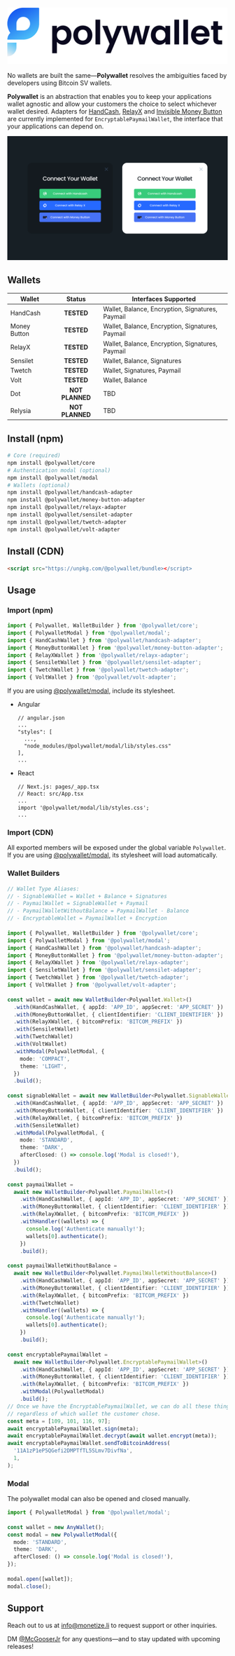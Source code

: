 ![](https://raw.githubusercontent.com/monetize-labs/polywallet/main/images/logo.png)

No wallets are built the same—**Polywallet** resolves the ambiguities faced by developers using Bitcoin SV wallets.

**Polywallet** is an abstraction that enables you to keep your applications wallet agnostic and allow your customers the choice to select whichever wallet desired. Adapters for [HandCash](https://docs.handcash.io/docs), [RelayX](https://relayx.com/) and [Invisible Money Button](https://docs.moneybutton.com/docs/mb-invisible-money-button.html) are currently implemented for `EncryptablePaymailWallet`, the interface that your applications can depend on.

![Polywallet](https://raw.githubusercontent.com/monetize-labs/polywallet/main/images/modal.png)


## Wallets

| Wallet       |     Status      | Interfaces Supported                             |
| ------------ | :-------------: | ------------------------------------             |
| HandCash     |   **TESTED**    | Wallet, Balance, Encryption, Signatures, Paymail |
| Money Button |   **TESTED**    | Wallet, Balance, Encryption, Signatures, Paymail |
| RelayX       |   **TESTED**    | Wallet, Balance, Encryption, Signatures, Paymail |
| Sensilet     |   **TESTED**    | Wallet, Balance, Signatures                      |
| Twetch       |   **TESTED**    | Wallet, Signatures, Paymail                      |
| Volt         |   **TESTED**    | Wallet, Balance                                  |
| Dot          | **NOT PLANNED** | TBD                                              |
| Relysia      | **NOT PLANNED** | TBD                                              |


## Install (npm)

```sh
# Core (required)
npm install @polywallet/core
# Authentication modal (optional)
npm install @polywallet/modal
# Wallets (optional)
npm install @polywallet/handcash-adapter
npm install @polywallet/money-button-adapter
npm install @polywallet/relayx-adapter
npm install @polywallet/sensilet-adapter
npm install @polywallet/twetch-adapter
npm install @polywallet/volt-adapter
```

## Install (CDN)

```html
<script src="https://unpkg.com/@polywallet/bundle></script>
```

## Usage

### Import (npm)

```ts
import { Polywallet, WalletBuilder } from '@polywallet/core';
import { PolywalletModal } from '@polywallet/modal';
import { HandCashWallet } from '@polywallet/handcash-adapter';
import { MoneyButtonWallet } from '@polywallet/money-button-adapter';
import { RelayXWallet } from '@polywallet/relayx-adapter';
import { SensiletWallet } from '@polywallet/sensilet-adapter';
import { TwetchWallet } from '@polywallet/twetch-adapter';
import { VoltWallet } from '@polywallet/volt-adapter';
```

If you are using [@polywallet/modal](./packages/modal), include its stylesheet.

- Angular

  ```tsx
  // angular.json
  ...
  "styles": [
    ...,
    "node_modules/@polywallet/modal/lib/styles.css"
  ],
  ...
  ```

- React
  ```tsx
  // Next.js: pages/_app.tsx
  // React: src/App.tsx
  ...
  import '@polywallet/modal/lib/styles.css';
  ...
  ```

### Import (CDN)

All exported members will be exposed under the global variable `Polywallet`.
If you are using [@polywallet/modal](./packages/modal), its stylesheet will load automatically.

### Wallet Builders

```ts
// Wallet Type Aliases:
// - SignableWallet = Wallet + Balance + Signatures
// - PaymailWallet = SignableWallet + Paymail
// - PaymailWalletWithoutBalance = PaymailWallet - Balance
// - EncryptableWallet = PaymailWallet + Encryption

import { Polywallet, WalletBuilder } from '@polywallet/core';
import { PolywalletModal } from '@polywallet/modal';
import { HandCashWallet } from '@polywallet/handcash-adapter';
import { MoneyButtonWallet } from '@polywallet/money-button-adapter';
import { RelayXWallet } from '@polywallet/relayx-adapter';
import { SensiletWallet } from '@polywallet/sensilet-adapter';
import { TwetchWallet } from '@polywallet/twetch-adapter';
import { VoltWallet } from '@polywallet/volt-adapter';

const wallet = await new WalletBuilder<Polywallet.Wallet>()
  .with(HandCashWallet, { appId: 'APP_ID', appSecret: 'APP_SECRET' })
  .with(MoneyButtonWallet, { clientIdentifier: 'CLIENT_IDENTIFIER' })
  .with(RelayXWallet, { bitcomPrefix: 'BITCOM_PREFIX' })
  .with(SensiletWallet)
  .with(TwetchWallet)
  .with(VoltWallet)
  .withModal(PolywalletModal, {
    mode: 'COMPACT',
    theme: 'LIGHT',
  })
  .build();

const signableWallet = await new WalletBuilder<Polywallet.SignableWallet>()
  .with(HandCashWallet, { appId: 'APP_ID', appSecret: 'APP_SECRET' })
  .with(MoneyButtonWallet, { clientIdentifier: 'CLIENT_IDENTIFIER' })
  .with(RelayXWallet, { bitcomPrefix: 'BITCOM_PREFIX' })
  .with(SensiletWallet)
  .withModal(PolywalletModal, {
    mode: 'STANDARD',
    theme: 'DARK',
    afterClosed: () => console.log('Modal is closed!'),
  })
  .build();

const paymailWallet =
  await new WalletBuilder<Polywallet.PaymailWallet>()
    .with(HandCashWallet, { appId: 'APP_ID', appSecret: 'APP_SECRET' })
    .with(MoneyButtonWallet, { clientIdentifier: 'CLIENT_IDENTIFIER' })
    .with(RelayXWallet, { bitcomPrefix: 'BITCOM_PREFIX' })
    .withHandler((wallets) => {
      console.log('Authenticate manually!');
      wallets[0].authenticate();
    })
    .build();

const paymailWalletWithoutBalance =
  await new WalletBuilder<Polywallet.PaymailWalletWithoutBalance>()
    .with(HandCashWallet, { appId: 'APP_ID', appSecret: 'APP_SECRET' })
    .with(MoneyButtonWallet, { clientIdentifier: 'CLIENT_IDENTIFIER' })
    .with(RelayXWallet, { bitcomPrefix: 'BITCOM_PREFIX' })
    .with(TwetchWallet)
    .withHandler((wallets) => {
      console.log('Authenticate manually!');
      wallets[0].authenticate();
    })
    .build();

const encryptablePaymailWallet =
  await new WalletBuilder<Polywallet.EncryptablePaymailWallet>()
    .with(HandCashWallet, { appId: 'APP_ID', appSecret: 'APP_SECRET' })
    .with(MoneyButtonWallet, { clientIdentifier: 'CLIENT_IDENTIFIER' })
    .with(RelayXWallet, { bitcomPrefix: 'BITCOM_PREFIX' })
    .withModal(PolywalletModal)
    .build();
// Once we have the EncryptablePaymailWallet, we can do all these things
// regardless of which wallet the customer chose.
const meta = [109, 101, 116, 97];
await encryptablePaymailWallet.sign(meta);
await encryptablePaymailWallet.decrypt(await wallet.encrypt(meta));
await encryptablePaymailWallet.sendToBitcoinAddress(
  '11A1zP1eP5QGefi2DMPTfTL5SLmv7DivfNa',
  1,
);
```

### Modal

The polywallet modal can also be opened and closed manually.

```ts
import { PolywalletModal } from '@polywallet/modal';

const wallet = new AnyWallet();
const modal = new PolywalletModal({
  mode: 'STANDARD',
  theme: 'DARK',
  afterClosed: () => console.log('Modal is closed!'),
});

modal.open([wallet]);
modal.close();
```
## Support

Reach out to us at info@monetize.li to request support or other inquiries.

DM [\@McGooserJr](https://twitter.com/Mcgooserjr) for any questions—and to stay updated with upcoming releases!
